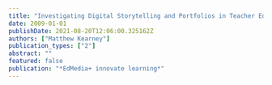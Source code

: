```yaml
---
title: "Investigating Digital Storytelling and Portfolios in Teacher Education"
date: 2009-01-01
publishDate: 2021-08-20T12:06:00.325162Z
authors: ["Matthew Kearney"]
publication_types: ["2"]
abstract: ""
featured: false
publication: "*EdMedia+ innovate learning*"
---
```


